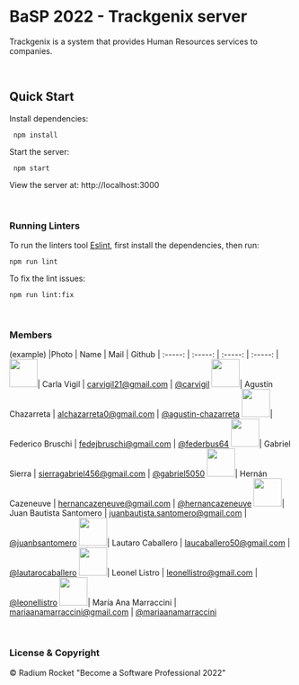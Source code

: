 # BaSP 2022 - Trackgenix server

Trackgenix is a system that provides Human Resources services to companies.

<br>

## Quick Start

Install dependencies:

```console
 npm install
```

Start the server:

```console
 npm start
```

 View the server at: http://localhost:3000

<br>

 ### Running Linters

To run the linters tool [Eslint](https://eslint.org/), first install the dependencies, then run:

```console
npm run lint
```

To fix the lint issues:

```console
npm run lint:fix
```

<br>

### Members

(example)
|Photo | Name  | Mail | Github
| :-----: | :-----: | :-----: | :-----: |
<img src="https://avatars.githubusercontent.com/u/12973428?v=4" height="50" width="50">| Carla Vigil | carvigil21@gmail.com | [@carvigil](https://github.com/carvigil)
<img src="https://avatars.githubusercontent.com/u/74018918?v=4" height="50" width="50">| Agustín Chazarreta | alchazarreta0@gmail.com | [@agustin-chazarreta](https://github.com/agustin-chazarreta/)
<img src="https://avatars.githubusercontent.com/u/65920932?v=4" height="50" width="50">| Federico Bruschi | fedejbruschi@gmail.com | [@federbus64](https://github.com/fedebrus64/)
<img src="https://avatars.githubusercontent.com/u/101214100?v=4" height="50" width="50">| Gabriel Sierra | sierragabriel456@gmail.com | [@gabriel5050](https://github.com/gabriel5050)
<img src="https://avatars.githubusercontent.com/u/101070819?v=4" height="50" width="50">| Hernán Cazeneuve | hernancazeneuve@gmail.com | [@hernancazeneuve](https://github.com/hernancazeneuve)
<img src="https://avatars.githubusercontent.com/u/101225519?v=4" height="50" width="50">| Juan Bautista Santomero | juanbautista.santomero@gmail.com | [@juanbsantomero](https://github.com/juanbsantomero)
<img src="https://avatars.githubusercontent.com/u/86745664?v=4" height="50" width="50">| Lautaro Caballero | laucaballero50@gmail.com | [@lautarocaballero](https://github.com/lautarocaballero)
<img src="https://avatars.githubusercontent.com/u/101256186?v=4" height="50" width="50">| Leonel Listro | leonellistro@gmail.com | [@leonellistro](https://github.com/LeonelListro/)
<img src="https://avatars.githubusercontent.com/u/96804262?v=4" height="50" width="50">| María Ana Marraccini | mariaanamarraccini@gmail.com | [@mariaanamarraccini](https://github.com/mariaanamarraccini)


<br>

### License & Copyright

© Radium Rocket "Become a Software Professional 2022"

